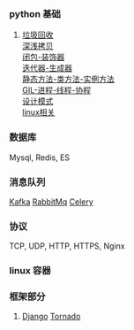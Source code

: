 ### python 基础
1. [垃圾回收](/docs/python_basis.md#垃圾回收)  
   [深浅拷贝](/docs/python_basis.md#深浅拷贝)  
   [闭包-装饰器](/docs/python_basis.md#闭包-装饰器)  
   [迭代器-生成器](/docs/python_basis.md#迭代器-生成器)  
   [静态方法-类方法-实例方法](/docs/python_basis.md#静态方法-类方法-实例方法)  
   [GIL-进程-线程-协程](/docs/python_basis.md#GIL-进程-线程-协程)  
   [设计模式](/docs/python_basis.md#设计模式)  
   [linux相关](/docs/python_basis.md#linux)  
   
### 数据库
Mysql, Redis, ES

### 消息队列
   [Kafka](/docs/message_queue.md#Kafka)
   [RabbitMq](/docs/message_queue.md#RabbitMq)
   [Celery](/docs/message_queue.md#Celery)

### 协议
TCP, UDP, HTTP, HTTPS, Nginx

### linux 容器

### 框架部分
1. [Django](/docs/framework.md#Django)
   [Tornado](/docs/framework.md#Tornado)
